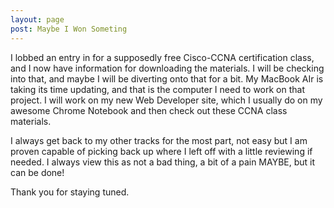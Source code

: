 ```yaml
---
layout: page
post: Maybe I Won Someting
---
```


I lobbed an entry in for a supposedly free Cisco-CCNA certification class, and I now have information for downloading the materials.
I will be checking into that, and maybe I will be diverting onto that for a bit. My MacBook AIr is taking its time updating, and that
is the computer I need to work on that project. I will work on my new Web Developer site, which I usually do on my awesome Chrome Notebook 
and then check out these CCNA class materials.

I always get back to my other tracks for the most part, not easy but I am proven capable of picking back up where I left off with a 
little reviewing if needed. I always view this as not a bad thing, a bit of a pain MAYBE, but it can be done!

Thank you for staying tuned.
